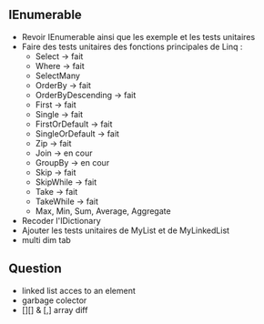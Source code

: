 ## IEnumerable

* Revoir IEnumerable ainsi que les exemple et les tests unitaires
* Faire des tests unitaires des fonctions principales de Linq : 
	* Select -> fait
	* Where -> fait
	* SelectMany
	* OrderBy -> fait
	* OrderByDescending -> fait
	* First -> fait
	* Single -> fait
	* FirstOrDefault -> fait
	* SingleOrDefault -> fait
	* Zip -> fait
	* Join -> en cour
	* GroupBy -> en cour
	* Skip -> fait
	* SkipWhile -> fait 
	* Take -> fait
	* TakeWhile -> fait
	* Max, Min, Sum, Average, Aggregate
* Recoder l'IDictionary
* Ajouter les tests unitaires de MyList et de MyLinkedList
* multi dim tab


## Question
* linked list acces to an element
* garbage colector
* [][] & [,] array diff